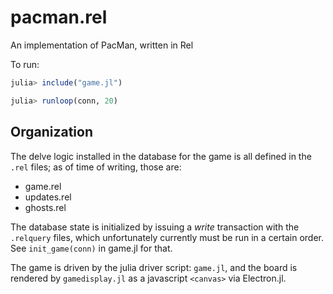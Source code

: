 # pacman.rel

An implementation of PacMan, written in Rel

To run:

```julia
julia> include("game.jl")

julia> runloop(conn, 20)
```

## Organization

The delve logic installed in the database for the game is all defined in the `.rel` files; as of time of writing, those are:
- game.rel
- updates.rel
- ghosts.rel

The database state is initialized by issuing a _write_ transaction with the `.relquery` files, which unfortunately currently must be run in a certain order. See `init_game(conn)` in game.jl for that.

The game is driven by the julia driver script: `game.jl`, and the board is rendered by `gamedisplay.jl` as a javascript `<canvas>` via Electron.jl.
